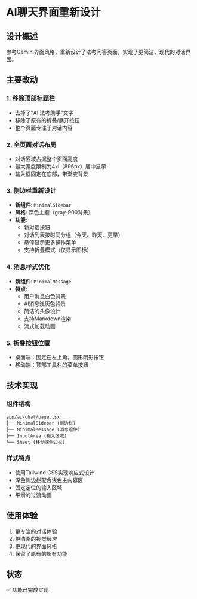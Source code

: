 # AI聊天界面重新设计

## 设计概述
参考Gemini界面风格，重新设计了法考问答页面，实现了更简洁、现代的对话界面。

## 主要改动

### 1. 移除顶部标题栏
- 去掉了"AI 法考助手"文字
- 移除了原有的折叠/展开按钮
- 整个页面专注于对话内容

### 2. 全页面对话布局
- 对话区域占据整个页面高度
- 最大宽度限制为4xl（896px）居中显示
- 输入框固定在底部，带渐变背景

### 3. 侧边栏重新设计
- **新组件**: `MinimalSidebar`
- **风格**: 深色主题（gray-900背景）
- **功能**:
  - 新对话按钮
  - 对话列表按时间分组（今天、昨天、更早）
  - 悬停显示更多操作菜单
  - 支持折叠模式（仅显示图标）

### 4. 消息样式优化
- **新组件**: `MinimalMessage`
- **特点**:
  - 用户消息白色背景
  - AI消息浅灰色背景
  - 简洁的头像设计
  - 支持Markdown渲染
  - 流式加载动画

### 5. 折叠按钮位置
- 桌面端：固定在左上角，圆形阴影按钮
- 移动端：顶部工具栏的菜单按钮

## 技术实现

### 组件结构
```
app/ai-chat/page.tsx
├── MinimalSidebar (侧边栏)
├── MinimalMessage (消息组件)
├── InputArea (输入区域)
└── Sheet (移动端侧边栏)
```

### 样式特点
- 使用Tailwind CSS实现响应式设计
- 深色侧边栏配合浅色主内容区
- 固定定位的输入区域
- 平滑的过渡动画

## 使用体验
1. 更专注的对话体验
2. 更清晰的视觉层次
3. 更现代的界面风格
4. 保留了原有的所有功能

## 状态
✅ 功能已完成实现